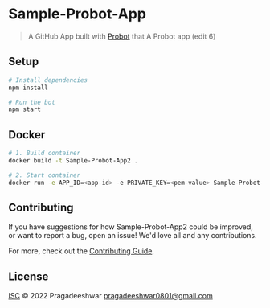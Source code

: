 # Sample-Probot-App

> A GitHub App built with [Probot](https://github.com/probot/probot) that A Probot app (edit 6)

## Setup

```sh
# Install dependencies
npm install

# Run the bot
npm start
```

## Docker

```sh
# 1. Build container
docker build -t Sample-Probot-App2 .

# 2. Start container
docker run -e APP_ID=<app-id> -e PRIVATE_KEY=<pem-value> Sample-Probot-App2
```

## Contributing

If you have suggestions for how Sample-Probot-App2 could be improved, or want to report a bug, open an issue! We'd love all and any contributions.

For more, check out the [Contributing Guide](CONTRIBUTING.md).

## License

[ISC](LICENSE) © 2022 Pragadeeshwar <pragadeeshwar0801@gmail.com>
